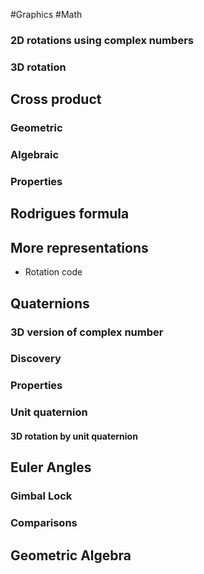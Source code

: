 #Graphics #Math
### 2D rotations using complex numbers
### 3D rotation
## Cross product
### Geometric
### Algebraic
### Properties
## Rodrigues formula
## More representations
- Rotation code
## Quaternions
### 3D version of complex number
### Discovery
### Properties
### Unit quaternion
#### 3D rotation by unit quaternion
## Euler Angles
### Gimbal Lock
### Comparisons
## Geometric Algebra